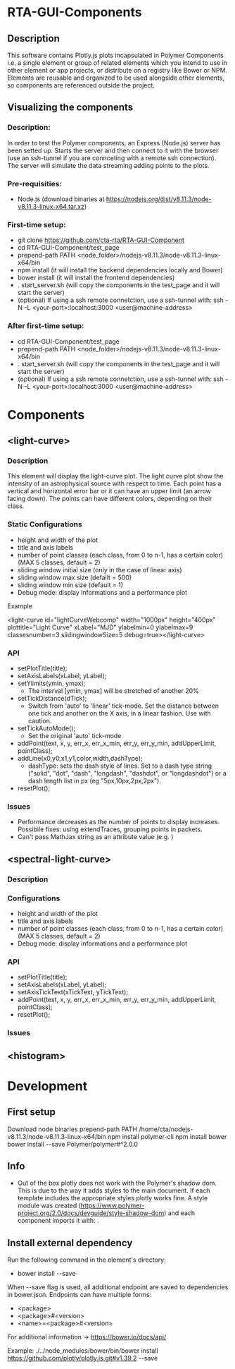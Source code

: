 # RTA-GUI-Components


## Description
This software contains Plotly.js plots incapsulated in Polymer Components i.e. a single element or group of related elements which you intend to use in other element or app projects, or distribute on a registry like Bower or NPM. Elements are reusable and organized to be used alongside other elements, so components are referenced outside the project.


## Visualizing the components

### Description:
In order to test the Polymer components, an Express (Node.js) server has been setted up. Starts the server and then connect to it with the browser (use an ssh-tunnel if you are connceting with a remote ssh connection). The server will simulate the data streaming adding points to the plots.

### Pre-requisities:
* Node.js (download binaries at https://nodejs.org/dist/v8.11.3/node-v8.11.3-linux-x64.tar.xz)

### First-time setup:
* git clone https://github.com/cta-rta/RTA-GUI-Component
* cd RTA-GUI-Component/test_page
* prepend-path PATH \<node_folder\>/nodejs-v8.11.3/node-v8.11.3-linux-x64/bin
* npm install (it will install the backend dependencies locally and Bower)
* bower install (it will install the frontend dependencies)
* . start_server.sh (will copy the components in the test_page and it will start the server)
* (optional) If using a ssh remote connetction, use a ssh-tunnel with:  ssh -N -L \<your-port\>:localhost:3000 \<user@machine-address\>

### After first-time setup:
* cd RTA-GUI-Component/test_page
* prepend-path PATH \<node_folder\>/nodejs-v8.11.3/node-v8.11.3-linux-x64/bin
* . start_server.sh (will copy the components in the test_page and it will start the server)
* (optional) If using a ssh remote connetction, use a ssh-tunnel with:  ssh -N -L \<your-port\>:localhost:3000 \<user@machine-address\>

# Components

## \<light-curve\>

### Description
This element will display the light-curve plot. The light curve plot show the intensity of an astrophysical source with respect to time. Each point has a vertical and horizontal error bar or it can have an upper limit (an arrow facing down). The points can have different colors, depending on their class.

### Static Configurations
* height and width of the plot
* title and axis labels
* number of point classes (each class, from 0 to n-1, has a certain color) (MAX 5 classes, default = 2)
* sliding window initial size (only in the case of linear axis)
* sliding window max size (defailt = 500)
* sliding window min size (default = 1)
* Debug mode: display informations and a performance plot

Example

\<light-curve id="lightCurveWebcomp" width="1000px" height="400px" plottitle="Light Curve" xLabel="MJD" ylabelmin=0 ylabelmax=9 classesnumber=3 slidingwindowSize=5 debug=true\>\<\/light-curve\>

### API
* setPlotTitle(title);
* setAxisLabels(xLabel, yLabel);
* setYlimits(ymin, ymax);
  * The interval [ymin, ymax] will be stretched of another 20%
* setTickDistance(dTick);
  * Switch from 'auto' to 'linear' tick-mode. Set the distance between one tick and another on the X axis, in a linear fashion. Use with caution.
* setTickAutoMode();
  * Set the original 'auto' tick-mode
* addPoint(text, x, y, err_x, err_x_min, err_y, err_y_min, addUpperLimit, pointClass);
* addLine(x0,y0,x1,y1,color,width,dashType);
  * dashType: sets the dash style of lines. Set to a dash type string ("solid", "dot", "dash", "longdash", "dashdot", or "longdashdot") or a dash length list in px (eg "5px,10px,2px,2px").
* resetPlot();

### Issues
* Performance decreases as the number of points to display increases. Possibile fixes: using extendTraces, grouping points in packets.
* Can't pass MathJax string as an attribute value (e.g. <light-curve yLabel="$\\text{ [10}^{-8}\\text{ph }\\text{cm}^{-2}\\text{ s}^{-1}\\text{]}$"></light-curve>)


## \<spectral-light-curve\>
### Description
### Configurations
* height and width of the plot
* title and axis labels
* number of point classes (each class, from 0 to n-1, has a certain color) (MAX 5 classes, default = 2)
* Debug mode: display informations and a performance plot
### API
* setPlotTitle(title);
* setAxisLabels(xLabel, yLabel);
* setAxisTickText(xTickText, yTickText);
* addPoint(text, x, y, err_x, err_x_min, err_y, err_y_min, addUpperLimit, pointClass);
* resetPlot();

### Issues


## \<histogram\>


# Development

## First setup
Download node binaries
prepend-path PATH /home/cta/nodejs-v8.11.3/node-v8.11.3-linux-x64/bin
npm install polymer-cli
npm install bower
bower install --save Polymer/polymer#^2.0.0

## Info
* Out of the box plotly does not work with the Polymer's shadow dom. This is due to the way it adds styles to the main document. If each template includes the appropriate styles plotly works fine. A style module was created (https://www.polymer-project.org/2.0/docs/devguide/style-shadow-dom) and each component imports it with: <style include="plotly-style"></style>.


## Install external dependency
Run the following command in the element's directory:

* bower install <endpoint> --save

When --save flag is used, all additional endpoint are saved to dependencies in bower.json.
Endpoints can have multiple forms:

* \<package\>
* \<package\>#\<version\>
* \<name\>=\<package\>#\<version\>

For additional information -> https://bower.io/docs/api/

Example:
  ./../node_modules/bower/bin/bower install https://github.com/plotly/plotly.js.git#v1.39.2 --save
